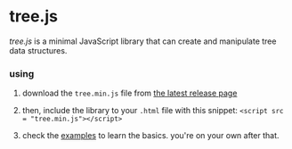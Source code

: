 # tree.js

_tree.js_ is a minimal JavaScript library that can create and manipulate tree data structures.


### using

1. download the `tree.min.js` file from [the latest release page](https://github.com/jangdan/tree.js/releases/latest)

2. then, include the library to your `.html` file with this snippet: `<script src = "tree.min.js"></script>`

3. check the [examples](http://jangdan.github.io/tree.js/examples) to learn the basics. you're on your own after that.